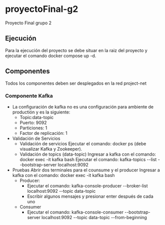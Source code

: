 # proyectoFinal-g2
Proyecto Final grupo 2

## Ejecución
Para la ejecución del proyecto se debe situar en la raiz del proyecto y ejecutar el comando docker compose up -d.

## Componentes
Todos los componentes deben ser desplegados en la red project-net

### Componente Kafka
* La configuración de kafka no es una configuración para ambiente de productión y es la siguiente:
    * Topic:data-topic
    * Puerto: 9092
    * Particiones: 1
    * Factor de replicación: 1
* Validación de Servicios
    * Validación de servicios
        Ejecutar el comando: docker ps (debe visualizar Kafka y Zookeeper).
    * Validación de topics (data-topic)
        Ingresar a kafka con el comando: docker exec -it kafka bash
        Ejecutar el comando: kafka-topics --list --bootstrap-server localhost:9092
* Pruebas
    Abrir dos terminales para el counsume y el producer
    Ingresar a kafka con el comando: docker exec -it kafka bash
    * Producer: 
        * Ejecutar el comando: kafka-console-producer --broker-list localhost:9092 --topic data-topic 
        * Escribir algunos mensajes y presionar enter después de cada uno
    * Consumer
        * Ejecutar el comando: kafka-console-consumer --bootstrap-server localhost:9092 --topic data-topic --from-beginning